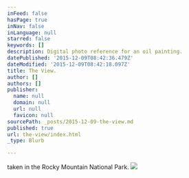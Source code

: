 ```yaml
---
inFeed: false
hasPage: true
inNav: false
inLanguage: null
starred: false
keywords: []
description: Digital photo reference for an oil painting.
datePublished: '2015-12-09T08:42:36.479Z'
dateModified: '2015-12-09T08:42:18.097Z'
title: The View.
author: []
authors: []
publisher:
  name: null
  domain: null
  url: null
  favicon: null
sourcePath: _posts/2015-12-09-the-view.md
published: true
url: the-view/index.html
_type: Blurb

---
```

taken in the Rocky Mountain National Park.
![](https://the-grid-user-content.s3-us-west-2.amazonaws.com/9a637fc1-2dbf-4ac4-8e6c-7693d020a883.jpg)